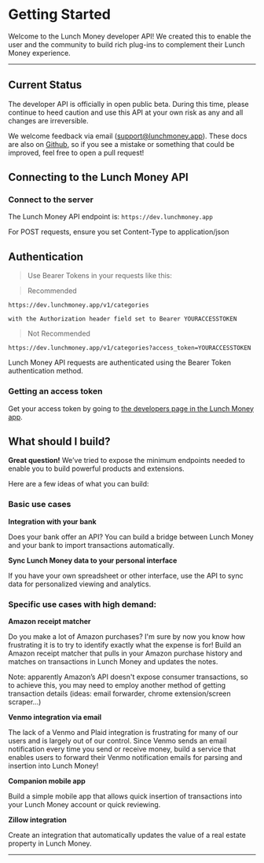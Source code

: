 # Getting Started

Welcome to the Lunch Money developer API! We created this to enable the user and the community to build rich plug-ins to complement their Lunch Money experience.

---

## Current Status

The developer API is officially in open public beta. During this time, please continue to heed caution and use this API at your own risk as any and all changes are irreversible.

We welcome feedback via email (support@lunchmoney.app). These docs are also on [Github](https://github.com/adamtaylor13/slate), so if you see a mistake or something that could be improved, feel free to open a pull request!

## Connecting to the Lunch Money API

### Connect to the server

The Lunch Money API endpoint is: `https://dev.lunchmoney.app`

<aside class="notice">
For POST requests, ensure you set Content-Type to application/json
</aside>


## Authentication

> Use Bearer Tokens in your requests like this:

> Recommended

```text
https://dev.lunchmoney.app/v1/categories

with the Authorization header field set to Bearer YOURACCESSTOKEN
```

> Not Recommended

```text
https://dev.lunchmoney.app/v1/categories?access_token=YOURACCESSTOKEN
```

Lunch Money API requests are authenticated using the Bearer Token authentication method.

### Getting an access token

Get your access token by going to [the developers page in the Lunch Money app](https://my.lunchmoney.app/developers).

## What should I build?

**Great question!** We’ve tried to expose the minimum endpoints needed to enable you to build powerful products and extensions.

Here are a few ideas of what you can build:

### Basic use cases

**Integration with your bank**

Does your bank offer an API? You can build a bridge between Lunch Money and your bank to import transactions automatically.

**Sync Lunch Money data to your personal interface**

If you have your own spreadsheet or other interface, use the API to sync data for personalized viewing and analytics.

### Specific use cases with high demand:

**Amazon receipt matcher**

Do you make a lot of Amazon purchases? I'm sure by now you know how frustrating it is to try to identify exactly what the expense is for! Build an Amazon receipt matcher that pulls in your Amazon purchase history and matches on transactions in Lunch Money and updates the notes.

<aside class="notice">
Note: apparently Amazon’s API doesn't expose consumer transactions, so to achieve this, you may need to employ another method of getting transaction details (ideas: email forwarder, chrome extension/screen scraper…)
</aside>

**Venmo integration via email**

The lack of a Venmo and Plaid integration is frustrating for many of our users and is largely out of our control.  Since Venmo sends an email notification every time you send or receive money, build a service that enables users to forward their Venmo notification emails for parsing and insertion into Lunch Money!

**Companion mobile app**

Build a simple mobile app that allows quick insertion of transactions into your Lunch Money account or quick reviewing.

**Zillow integration**

Create an integration that automatically updates the value of a real estate property in Lunch Money.

---
